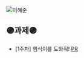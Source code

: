 ![이혜준](https://user-images.githubusercontent.com/63948884/161437393-ded22740-81b9-4d97-b555-95c1f4e186cf.png)
## 🟣과제🟣 
+ [1주차] 햄식이를 도와줘! [PR](https://github.com/THE-SOPT-WEB/leeHyeJun/pull/1)
